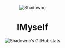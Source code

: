 <!--### Hi there 👋-->

<!--
**Shadownc/Shadownc** is a ✨ _special_ ✨ repository because its `README.md` (this file) appears on your GitHub profile.

Here are some ideas to get you started:

- 🔭 I’m currently working on ...
- 🌱 I’m currently learning ...
- 👯 I’m looking to collaborate on ...
- 🤔 I’m looking for help with ...
- 💬 Ask me about ...
- 📫 How to reach me: ...
- 😄 Pronouns: ...
- ⚡ Fun fact: ...
-->
<div align=center>
  <img src="https://avatars.githubusercontent.com/u/19424471?v=4" alt="Shadownc" />
  
  # IMyself
  
  ![Shadownc's GitHub stats](https://github-readme-stats.vercel.app/api?username=Shadownc&show_icons=true&theme=radical)
</div>
